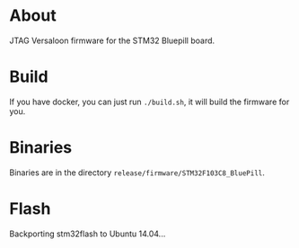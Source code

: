 About
=====

JTAG Versaloon firmware for the STM32 Bluepill board.

Build
=====

If you have docker, you can just run ```./build.sh```, it will build the firmware for you.

Binaries
========

Binaries are in the directory ```release/firmware/STM32F103C8_BluePill```.

Flash
=====

Backporting stm32flash to Ubuntu 14.04...
